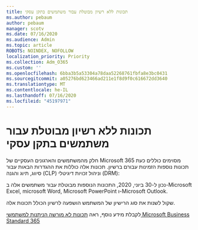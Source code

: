 ```yaml
---
title: תכונות ללא רשיון מבוטלת עבור משתמשים בתקן עסקי
ms.author: pebaum
author: pebaum
manager: scotv
ms.date: 07/16/2020
ms.audience: Admin
ms.topic: article
ROBOTS: NOINDEX, NOFOLLOW
localization_priority: Priority
ms.collection: Adm_O365
ms.custom: ''
ms.openlocfilehash: 6bba3b5a53304a78daa52268761fbfa8e3bc0431
ms.sourcegitcommit: a05276bd623466ad211e1f8d9f0c616672dd3640
ms.translationtype: MT
ms.contentlocale: he-IL
ms.lasthandoff: 07/16/2020
ms.locfileid: "45197971"
---
```

# <a name="unlicensed-features-turned-off-for-business-standard-users"></a>תכונות ללא רשיון מבוטלת עבור משתמשים בתקן עסקי

חלק מהמשתמשים והארגונים העסקיים של Microsoft 365 מסוימים כוללים כעת תכונות נוספות הזמינות עבורם ברשיון. תכונות אלה כוללות את ההגדרות הבאות עבור סיווג, תיוג והגנה (CLP) וניהול זכויות דיגיטלי (DRM):
    
נכון ל-30 ביוני, 2020, התכונות הנוספות מבוטלת עבור משתמשים אלה ב-Microsoft Excel, microsoft Word, Microsoft PowerPoint ו-Microsoft Outlook.

שקול לשנות את סוג הרישיון של המשתמש הושפעה לרשיון הכולל תכונות אלה. 

לקבלת מידע נוסף, ראה [תכונות לא מורשה הניתנות למשתמשי Microsoft Business Standard 365](https://support.microsoft.com/help/4568654/extra-features-to-be-turned-off-for-microsoft-365-business-standard?preview)